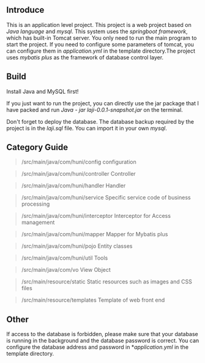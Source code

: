 ## Introduce

This is an application level project. This project is a web project based on *Java language* and *mysql*. This system uses the *springboot framework*, which has built-in Tomcat server. You only need to run the main program to start the project. If you need to configure some parameters of tomcat, you can configure them in *application.yml* in the template directory.The project uses *mybatis plus* as the framework of database control layer.

## Build

Install Java and MySQL first!

If you just want to run the project, you can directly use the jar package that I have packed and run *Java - jar laji-0.0.1-snapshot.jar* on the terminal.

Don't forget to deploy the database. The database backup required by the project is in the *laji.sql* file. You can import it in your own *mysql*.

## Category Guide

> /src/main/java/com/huni/config  configuration

> /src/main/java/com/huni/controller Controller

> /src/main/java/com/huni/handler Handler 

> /src/main/java/com/huni/service Specific service code of business processing

> /src/main/java/com/huni/interceptor Interceptor  for Access management

> /src/main/java/com/huni/mapper Mapper for Mybatis plus

> /src/main/java/com/huni/pojo Entity classes

> /src/main/java/com/huni/util  Tools

> /src/main/java/com/vo View Object

> /src/main/resource/static Static resources such as images and CSS files

> /src/main/resource/templates Template of web front end

## Other

If access to the database is forbidden, please make sure that your database is running in the background and the database password is correct. You can configure the database address and password in **application.yml* in the template directory.